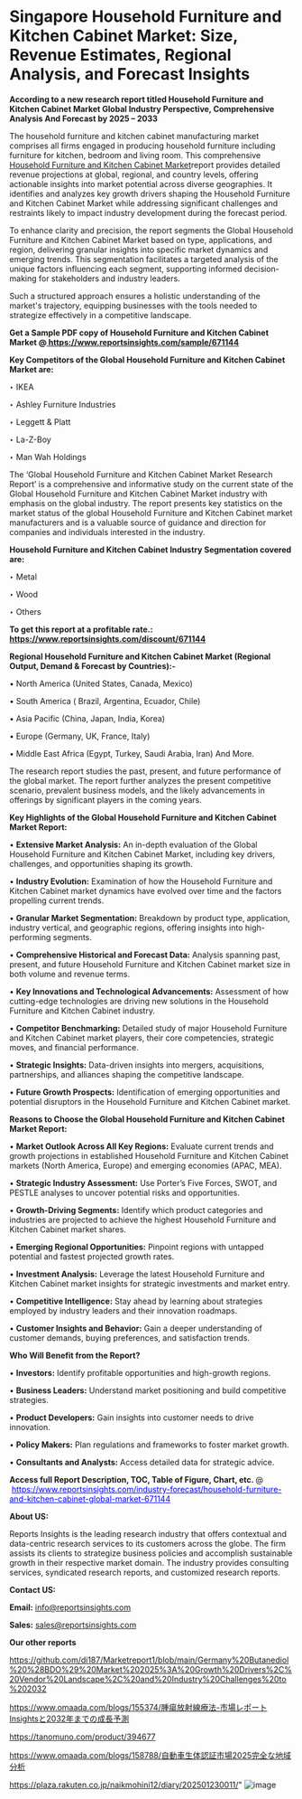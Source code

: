 # Singapore Household Furniture and Kitchen Cabinet Market: Size, Revenue Estimates, Regional Analysis, and Forecast Insights

<strong>According to a new research report titled Household Furniture and Kitchen Cabinet Market Global Industry Perspective, Comprehensive Analysis And Forecast by 2025 – 2033</strong>

The household furniture and kitchen cabinet manufacturing market comprises all firms engaged in producing household furniture including furniture for kitchen, bedroom and living room. This comprehensive <a href=https://www.reportsinsights.com/sample/671144>Household Furniture and Kitchen Cabinet Market</a>report provides detailed revenue projections at global, regional, and country levels, offering actionable insights into market potential across diverse geographies. It identifies and analyzes key growth drivers shaping the Household Furniture and Kitchen Cabinet Market while addressing significant challenges and restraints likely to impact industry development during the forecast period.

To enhance clarity and precision, the report segments the Global Household Furniture and Kitchen Cabinet Market based on type, applications, and region, delivering granular insights into specific market dynamics and emerging trends. This segmentation facilitates a targeted analysis of the unique factors influencing each segment, supporting informed decision-making for stakeholders and industry leaders.

Such a structured approach ensures a holistic understanding of the market's trajectory, equipping businesses with the tools needed to strategize effectively in a competitive landscape.

<strong>Get a Sample PDF copy of Household Furniture and Kitchen Cabinet Market </strong><strong>@<a href=https://www.reportsinsights.com/sample/671144 style=color:#0000ff;> https://www.reportsinsights.com/sample/671144</a></strong></font>

<strong>Key Competitors of the Global Household Furniture and Kitchen Cabinet Market are:</strong>

‣ IKEA

‣ Ashley Furniture Industries

‣ Leggett & Platt

‣ La-Z-Boy

‣ Man Wah Holdings

The ‘Global Household Furniture and Kitchen Cabinet Market Research Report’ is a comprehensive and informative study on the current state of the Global Household Furniture and Kitchen Cabinet Market industry with emphasis on the global industry. The report presents key statistics on the market status of the global Household Furniture and Kitchen Cabinet market manufacturers and is a valuable source of guidance and direction for companies and individuals interested in the industry.

<strong>Household Furniture and Kitchen Cabinet Industry Segmentation covered are:</strong>

‣ Metal

‣ Wood

‣ Others

<strong>To get this report at a profitable rate.: <a href=https://www.reportsinsights.com/discount/671144 style=color:#0000ff;>https://www.reportsinsights.com/discount/671144</a></strong></font>

<strong>Regional Household Furniture and Kitchen Cabinet Market (Regional Output, Demand &amp; Forecast by Countries):-</strong>

• North America (United States, Canada, Mexico)

• South America ( Brazil, Argentina, Ecuador, Chile)

• Asia Pacific (China, Japan, India, Korea)

• Europe (Germany, UK, France, Italy)

• Middle East Africa (Egypt, Turkey, Saudi Arabia, Iran) And More.

The research report studies the past, present, and future performance of the global market. The report further analyzes the present competitive scenario, prevalent business models, and the likely advancements in offerings by significant players in the coming years.

<strong>Key Highlights of the Global Household Furniture and Kitchen Cabinet Market Report:</strong>

• <strong>Extensive Market Analysis:</strong> An in-depth evaluation of the Global Household Furniture and Kitchen Cabinet Market, including key drivers, challenges, and opportunities shaping its growth.

• <strong>Industry Evolution:</strong> Examination of how the Household Furniture and Kitchen Cabinet market dynamics have evolved over time and the factors propelling current trends.

• <strong>Granular Market Segmentation:</strong> Breakdown by product type, application, industry vertical, and geographic regions, offering insights into high-performing segments.

• <strong>Comprehensive Historical and Forecast Data:</strong> Analysis spanning past, present, and future Household Furniture and Kitchen Cabinet market size in both volume and revenue terms.

• <strong>Key Innovations and Technological Advancements:</strong> Assessment of how cutting-edge technologies are driving new solutions in the Household Furniture and Kitchen Cabinet industry.

• <strong>Competitor Benchmarking:</strong> Detailed study of major Household Furniture and Kitchen Cabinet market players, their core competencies, strategic moves, and financial performance.

• <strong>Strategic Insights:</strong> Data-driven insights into mergers, acquisitions, partnerships, and alliances shaping the competitive landscape.

• <strong>Future Growth Prospects:</strong> Identification of emerging opportunities and potential disruptors in the Household Furniture and Kitchen Cabinet market.

<strong>Reasons to Choose the Global Household Furniture and Kitchen Cabinet Market Report:</strong>

• <strong>Market Outlook Across All Key Regions:</strong> Evaluate current trends and growth projections in established Household Furniture and Kitchen Cabinet markets (North America, Europe) and emerging economies (APAC, MEA).

• <strong>Strategic Industry Assessment:</strong> Use Porter’s Five Forces, SWOT, and PESTLE analyses to uncover potential risks and opportunities.

• <strong>Growth-Driving Segments:</strong> Identify which product categories and industries are projected to achieve the highest Household Furniture and Kitchen Cabinet market shares.

• <strong>Emerging Regional Opportunities:</strong> Pinpoint regions with untapped potential and fastest projected growth rates.

• <strong>Investment Analysis:</strong> Leverage the latest Household Furniture and Kitchen Cabinet market insights for strategic investments and market entry.

• <strong>Competitive Intelligence:</strong> Stay ahead by learning about strategies employed by industry leaders and their innovation roadmaps.

• <strong>Customer Insights and Behavior:</strong> Gain a deeper understanding of customer demands, buying preferences, and satisfaction trends.

<strong>Who Will Benefit from the Report?</strong>

• <strong>Investors:</strong> Identify profitable opportunities and high-growth regions.

• <strong>Business Leaders:</strong> Understand market positioning and build competitive strategies.

• <strong>Product Developers:</strong> Gain insights into customer needs to drive innovation.

• <strong>Policy Makers:</strong> Plan regulations and frameworks to foster market growth.

• <strong>Consultants and Analysts:</strong> Access detailed data for strategic advice.
</ul>
<strong>Access full Report Description, TOC, Table of Figure, Chart, etc. </strong>@  <a href=https://www.reportsinsights.com/industry-forecast/household-furniture-and-kitchen-cabinet-global-market-671144 style=color:#0000ff;>https://www.reportsinsights.com/industry-forecast/household-furniture-and-kitchen-cabinet-global-market-671144</a></font>

<strong><strong>About US</strong>:</strong>

Reports Insights is the leading research industry that offers contextual and data-centric research services to its customers across the globe. The firm assists its clients to strategize business policies and accomplish sustainable growth in their respective market domain. The industry provides consulting services, syndicated research reports, and customized research reports.

<strong>Contact US:</strong>

<p class=""""><b>Email:</b> <a href=mailto:info@reportsinsights.com>info@reportsinsights.com</a></p>
<p class=""""><b>Sales:</b> <a href=mailto:sales@reportsinsights.com>sales@reportsinsights.com</a></p>

<strong>Our other reports</strong>

<a href=https://github.com/di187/Marketreport1/blob/main/Germany%20Butanediol%20%28BDO%29%20Market%202025%3A%20Growth%20Drivers%2C%20Vendor%20Landscape%2C%20and%20Industry%20Challenges%20to%202032>https://github.com/di187/Marketreport1/blob/main/Germany%20Butanediol%20%28BDO%29%20Market%202025%3A%20Growth%20Drivers%2C%20Vendor%20Landscape%2C%20and%20Industry%20Challenges%20to%202032</a>

<a href=https://www.omaada.com/blogs/155374/腫瘍放射線療法-市場レポートInsightsと2032年までの成長予測>https://www.omaada.com/blogs/155374/腫瘍放射線療法-市場レポートInsightsと2032年までの成長予測</a>

<a href=https://tanomuno.com/product/394677>https://tanomuno.com/product/394677</a>

<a href=https://www.omaada.com/blogs/158788/自動車生体認証市場2025完全な地域分析>https://www.omaada.com/blogs/158788/自動車生体認証市場2025完全な地域分析</a>

<a href=https://plaza.rakuten.co.jp/naikmohini12/diary/202501230011/>https://plaza.rakuten.co.jp/naikmohini12/diary/202501230011/</a>"
![image](https://github.com/user-attachments/assets/a7d13f1c-e8d6-48a5-abcb-99d5e1f33e74)
